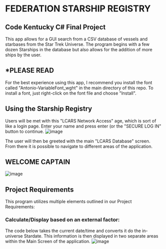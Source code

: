# FEDERATION STARSHIP REGISTRY

## Code Kentucky C# Final Project

This app allows for a GUI search from a CSV database of vessels and starbases from the Star Trek Universe. The program begins with a few dozen Starships in the database but also allows for the addition of more ships by the user.

## *PLEASE READ
For the best experience using this app, I recommend you install the font called "Antonio-VariableFont_wght" in the main directory of this repo. To install a font, just right-click on the font file and choose "Install". 

## Using the Starship Registry

Users will be met with this "LCARS Network Access" age, which is sort of like a login page. Enter your name and press enter (or the "SECURE LOG IN" button to continue.
![image](https://user-images.githubusercontent.com/112297081/202057910-04ef6f21-5785-44f4-aac9-03347bc353a3.png)

The user will then be greeted with the main "LCARS Database" screen. From there it is possible to navigate to different areas of the application.

## WELCOME CAPTAIN
![image](https://user-images.githubusercontent.com/112297081/202058484-d6f04d2a-a2aa-4e4d-bd31-bd6545305684.png)

## Project Requirements
This program utilizes multiple elements outlined in our Project Requirements:

### Calculate/Display based on an external factor:
The code below takes the current date/time and converts it do the in-universe Stardate. This information is then displayed in two separate areas within the Main Screen of the application.
![image](https://user-images.githubusercontent.com/112297081/202223729-05188822-8648-4063-b935-968013f31916.png)

